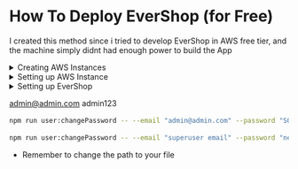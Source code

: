 # How To Deploy **EverShop** (for Free)

I created this method since i tried to develop EverShop in AWS free tier, and the machine simply didnt had enough power to build the App

<details>
<summary> Creating AWS Instances </summary>

> ### Managing AWS Services
>
> Firstly, you will land in this page **right after your registration**, if u dont have an account yet you can create one [here](https://aws.amazon.com/free/)
>
> On this page, you go into "**See All Services**"
> ![AWS Start Page](https://github.com/PedroWoicoleskoCrespo/HowTo-EverShop/blob/main/media/aws-start.png?raw=true)
>
> ### Finding the Right One
>
> Right under the tab "**Compute**" select "**EC2**"
> ![AWS Start Page](https://github.com/PedroWoicoleskoCrespo/HowTo-EverShop/blob/main/media/aws-services.png?raw=true)
>
> ### Creating Instance
>
> Now, u can click directly into "**Launch Instance**" or "**Instances**" then "**Launch Instances**"
> ![AWS Start Page](https://github.com/PedroWoicoleskoCrespo/HowTo-EverShop/blob/main/media/aws-ec2.png?raw=true)
>
> Then you will land in this page
> ![AWS Start Page](https://github.com/PedroWoicoleskoCrespo/HowTo-EverShop/blob/main/media/instances-new.png?raw=true)
>
> ### Configuring your Instance
>
> **Hint**: You can customize your server region, on the right top of your screen, on the left of your user.
>
> Here you can name your instance, i named it "**EverShop**"
> ![AWS Start Page](https://github.com/PedroWoicoleskoCrespo/HowTo-EverShop/blob/main/media/instance-name.png?raw=true)
>
> Now you select your intance OS, we will be using Ubuntu (If u use another OS, remember to check if it's qualified for the Free Tier)
> ![AWS Start Page](https://github.com/PedroWoicoleskoCrespo/HowTo-EverShop/blob/main/media/instance-os.png?raw=true)
>
> Then you check if your instance type is set for the Free Tier 
> ![AWS Start Page](https://github.com/PedroWoicoleskoCrespo/HowTo-EverShop/blob/main/media/instance-hardware.png?raw=true)
>
> Here we will set up some security when accessing your instance, click on "**Create new key pair**"
> ![AWS Start Page](https://github.com/PedroWoicoleskoCrespo/HowTo-EverShop/blob/main/media/instance-keys.png?raw=true)
> Name the key pair, then create it (Put the one u downloaded somewhere safe, if u later on want to access it by another methods)
> ![AWS Start Page](https://github.com/PedroWoicoleskoCrespo/HowTo-EverShop/blob/main/media/keys-new.png?raw=true)
>
> Now setting up more security Configs, here u can check "**Allow HTTPS traffic from the internet**" and "**Allow HTTP traffic from the internet**" (You can leave the SSH one checked too)
> ![AWS Start Page](https://github.com/PedroWoicoleskoCrespo/HowTo-EverShop/blob/main/media/instance-ports.png?raw=true)
>
> Every thing else you can leave it as it is (If u want to, u can get the storage size up to 30GB), then hit the "**Launch instance**" button
> ![AWS Start Page](https://github.com/PedroWoicoleskoCrespo/HowTo-EverShop/blob/main/media/instance-create.png?raw=true)
>
> ### Connecting to your Instance
> Now your instance is being created! Hit the "**Connect to Instance**" button to proceed
> ![AWS Start Page](https://github.com/PedroWoicoleskoCrespo/HowTo-EverShop/blob/main/media/instance-created.png?raw=true)
>
> Right here it is prety much everithing configured for default, so just hit the "**Connect**" button (Remember to grab this "**IPv4**")
> ![AWS Start Page](https://github.com/PedroWoicoleskoCrespo/HowTo-EverShop/blob/main/media/instance-connect.png?raw=true)
>
> And thats it! You successfully connected to your new Instance
> ![AWS Start Page](https://github.com/PedroWoicoleskoCrespo/HowTo-EverShop/blob/main/media/instance-shell.png?raw=true)
>
> 
> 
> 
> 
> 
> 
> 
> 
> 
> 
> 
> 
> 
> 
> 
> 
> 
> 
> 

</details>

<details>
<summary> Setting up AWS Instance </summary>

> ## Instance Preparation
> ### Checking for updates
> At first, we need to check for updates
> ```bash
> sudo apt-get update
> sudo apt-get upgrade -y
> ```
> 
> ### Installing ZIP Package
> ```bash
> sudo apt-get install zip -y
> ```
> 
> ### Installing NodeJS and NPM
> (This will take a while, be patient)
> ```bash
> sudo apt-get install nodejs npm -y
> ```
> 
> ### Installing Nginx
> ```bash
> sudo apt-get install nginx -y
> ```
> 
> ### Configuring Nginx
> Now, you need to create a config file for your server, get the **IPv4** u grabed earlier, or your instance public domain, create your file
> ```bash
> sudo nano /etc/nginx/sites-available/evershop.conf
> ```
>
> Now, ur in the file, paste the content below **replacing the domain.com with your instance IP or Domain**
> ```conf
> server {
>     listen 80;
>     server_name domain.com;
> 
>     location / {
>         proxy_pass http://localhost:3000;
>         proxy_http_version 1.1;
>         proxy_set_header Upgrade $http_upgrade;
>         proxy_set_header Connection 'upgrade';
>         proxy_set_header Host $host;
>         proxy_cache_bypass $http_upgrade;
>     }
> }
> ```
> Now hit **Ctrl** + **X** then **Y** and finally **Enter** to save the file
> 
> Enabling config
> ```bash
> sudo ln -s /etc/nginx/sites-available/evershop.conf /etc/nginx/sites-enabled/
> ```
>
> Disabling default config
> ```bash
> sudo unlink /etc/nginx/sites-enabled/default
> ```
>
> Restarting Nginx
> ```bash
> sudo systemctl restart nginx
> ```

</details>

<details>
<summary> Setting up EverShop </summary>

> ### Loggin in as Super User
>
> Firstly we need to change the root password
> ```bash
> sudo passwd
> ```
> Then insert the new password, and insert it again for confirmation
>
> Now login as Super User
> ```bash
> su
> ```
> And then insert the password to login successfully
>
> Now return to the Super User **directory**
> ```bash
> cd
> ```
>
> ### Getting Files
>
> Download the files using the following command
> ```bash
> wget https://github.com/PedroWoicoleskoCrespo/HowTo-EverShop/raw/refs/heads/main/evershop.zip
> ```
>
> Unzip the files (This will take a little while)
> ```bash
> unzip evershop.zip
> ```
>
> Now u can get rid of the zip file
> ```bash
> rm evershop.zip
> ```
>
> ### Setting up the Database
>
> Login as the default user on the Database using the following command
> ```bash
> sudo -u postgres psql
> ```
>
> Create the EverShop user
> ```sql
> CREATE USER evershop WITH PASSWORD 'evershop';
> ```
> 
> Create the EverShop database
> ```sql
> CREATE DATABASE evershop;
> ```
>
> Grant the user access to the database
> ```sql
> GRANT ALL PRIVILEGES ON DATABASE evershop TO evershop;
> ```
>
> Transfer the database ownership to the user
> ```sql
> ALTER DATABASE evershop OWNER TO evershop;
> ```
>
> Import database content
> ```sql
> \! psql -U evershop -d evershop -f /root/evershop-db.sql -W
> ```

</details>

admin@admin.com
admin123


```bash
npm run user:changePassword -- --email "admin@admin.com" --password "SOMETHING ABSURD"
```

```bash
npm run user:changePassword -- --email "superuser email" --password "new password"
```

- Remember to change the path to your file